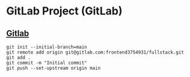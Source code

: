 # GitLab Project (GitLab)
[Gitlab]()
---

```shell
git init --initial-branch=main
git remote add origin git@gitlab.com:frontend3754931/fullstack.git
git add .
git commit -m "Initial commit"
git push --set-upstream origin main
```
